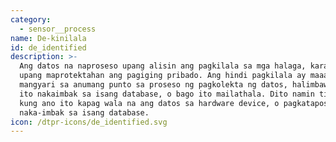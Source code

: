 ```yaml
---
category:
  - sensor__process
name: De-kinilala
id: de_identified
description: >-
  Ang datos na naproseso upang alisin ang pagkilala sa mga halaga, karaniwan
  upang maprotektahan ang pagiging pribado. Ang hindi pagkilala ay maaaring
  mangyari sa anumang punto sa proseso ng pagkolekta ng datos, halimbawa bago
  ito nakaimbak sa isang database, o bago ito mailathala. Dito namin tinutukoy
  kung ano ito kapag wala na ang datos sa hardware device, o pagkatapos na ito
  naka-imbak sa isang database.
icon: /dtpr-icons/de_identified.svg
---
```


